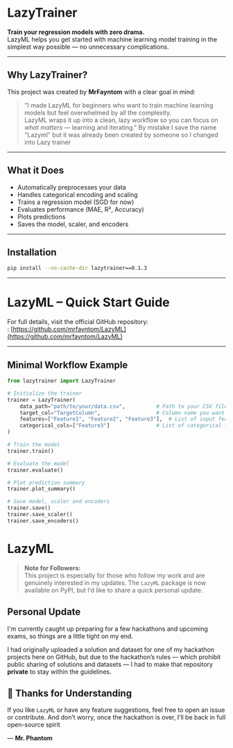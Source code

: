 # LazyTrainer

**Train your regression models with zero drama.**  
LazyML helps you get started with machine learning model training in the simplest way possible — no unnecessary complications.

---

## Why LazyTrainer?

This project was created by **MrFayntom** with a clear goal in mind:

> "I made LazyML for beginners who want to train machine learning models but feel overwhelmed by all the complexity.  
> LazyML wraps it up into a clean, lazy workflow so you can focus on *what matters* — learning and iterating."
> By mistake I save the name "Lazyml" but it was already been created by someone so I changed into Lazy trainer

---

## What it Does

- Automatically preprocesses your data
- Handles categorical encoding and scaling
- Trains a regression model (SGD for now)
- Evaluates performance (MAE, R², Accuracy)
- Plots predictions
- Saves the model, scaler, and encoders

---

## Installation

```bash
pip install --no-cache-dir lazytrainer==0.1.3
```
---

# LazyML – Quick Start Guide

For full details, visit the official GitHub repository:  
: [https://github.com/mrfayntom/LazyML](https://github.com/mrfayntom/LazyML)

---

## Minimal Workflow Example

```python
from lazytrainer import LazyTrainer

# Initialize the trainer
trainer = LazyTrainer(
    data_path="path/to/your/data.csv",          # Path to your CSV file
    target_col="TargetColumn",                  # Column name you want to predict
    features=["Feature1", "Feature2", "Feature3"],  # List of input feature column names
    categorical_cols=["Feature3"]               # List of categorical feature names (if any)
)

# Train the model
trainer.train()

# Evaluate the model
trainer.evaluate()

# Plot prediction summary
trainer.plot_summary()

# Save model, scaler and encoders
trainer.save()
trainer.save_scaler()
trainer.save_encoders()
```
# LazyML

> **Note for Followers:**  
> This project is especially for those who follow my work and are genuinely interested in my updates. The `LazyML` package is now available on PyPI, but I’d like to share a quick personal update.

## Personal Update

I'm currently caught up preparing for a few hackathons and upcoming exams, so things are a little tight on my end.

I had originally uploaded a solution and dataset for one of my hackathon projects here on GitHub, but due to the hackathon’s rules — which prohibit public sharing of solutions and datasets — I had to make that repository **private** to stay within the guidelines.

## 🤝 Thanks for Understanding

If you like `LazyML` or have any feature suggestions, feel free to open an issue or contribute. And don’t worry, once the hackathon is over, I’ll be back in full open-source spirit 

— **Mr. Phantom**


